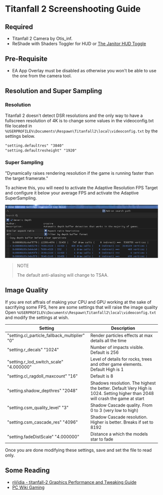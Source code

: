 # Titanfall 2 Screenshooting Guide

## Required
* Titanfall 2 Camera by Otis_inf.
* ReShade with Shaders Toggler for HUD or [The Janitor HUD Toggle](http://www.moddb.com/games/titanfall-2/downloads/toggle-hud5)

## Pre-Requisite
* EA App Overlay must be disabled as otherwise you won't be able to use the one from the camera tool.

## Resolution and Super Sampling
### Resolution 
Titanfall 2 doesn't detect DSR resolutions and the only way to have a fullscreen resolution of 4K is to change some values in the videoconfig.txt file located in `%USERPROFILE%\Documents\Respawn\Titanfall2\local\videoconfig.txt` by the settings below.
```
"setting.defaultres" "3840"
"setting.defaultresheight" "1920"
```
### Super Sampling
"Dynamically raises rendering resolution if the game is running faster than the target framerate."

To achieve this, you will need to activate the Adaptive Resolution FPS Target and configure it below your average FPS and activate the Adaptive SuperSampling.

![image](/assets/images/TF2-Guides.png)
>NOTE
>
>The default anti-aliasing will change to TSAA.


## Image Quality

If you are not affrais of making your CPU and GPU working at the sake of sacrifying some FPS, here are some settings that will raise the image quality
Open `%USERPROFILE%\Documents\Respawn\Titanfall2\local\videoconfig.txt` and modify the settings at wish.

| Setting | Description |
| ------- | ----------- |
| "setting.cl_particle_fallback_multiplier"        "0" |Render particles effects at max details all the time|
| "setting.r_decals"        "1024"|  Number of impacts visible. Default is 256 |             
| "setting.r_lod_switch_scale"        "4.000000"|Level of details for rocks, trees and other game elements. Default High is 1|
| "setting.cl_ragdoll_maxcount"        "16"|Default is 8|
| "setting.shadow_depthres"        "2048"|Shadows resolution. The highest the better. Default Very High is 1024. Setting higher than 2048 will crash the game at start|
| "setting.csm_quality_level"        "3"|Shadow Cascade quality. From 0 to 3 (very low to high)|
| "setting.csm_cascade_res"        "4096"|Shadow Cascade resolution. Higher is better. Breaks if set to 8192|
| "setting.fadeDistScale"        "4.000000"|Distance a which the models star to fade|

Once you are done modifying these settings, save and set the file to read only.

## Some Reading
* [nVidia - titanfall-2 Graphics Performance and Tweaking Guide](https://www.nvidia.com/en-us/geforce/guides/gfecnt/titanfall-2-graphics-performance-and-tweaking-guide/)
* [PC Wiki Gaming](https://www.pcgamingwiki.com/wiki/Titanfall_2)
